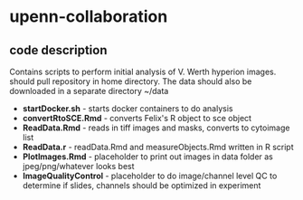 # upenn-collaboration

## code description

Contains scripts to perform initial analysis of V. Werth hyperion images. should pull repository in home directory. The data should also be downloaded in a separate directory ~/data

* **startDocker.sh** - starts docker containers to do analysis
* **convertRtoSCE.Rmd** - converts Felix's R object to sce object
* **ReadData.Rmd** - reads in tiff images and masks, converts to cytoimage list
* **ReadData.r** - readData.Rmd and measureObjects.Rmd written in R script
* **PlotImages.Rmd** - placeholder to print out images in data folder as jpeg/png/whatever looks best
* **ImageQualityControl** - placeholder to do image/channel level QC to determine if slides, channels should be optimized in experiment


